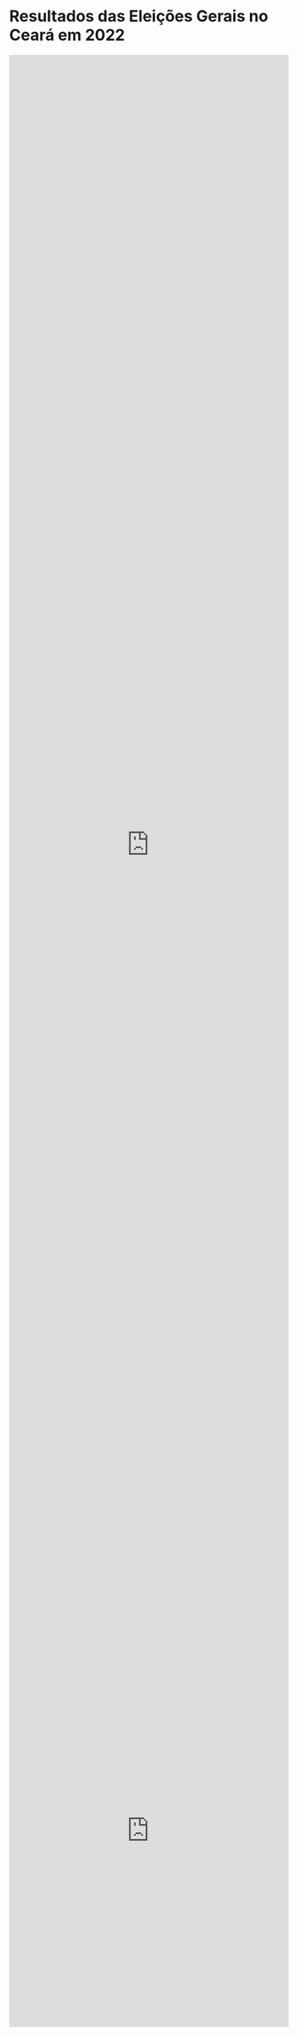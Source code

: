 # Resultados das Eleições Gerais no Ceará em 2022
<iframe width="100%" height="2850" frameborder="0"
  src="https://observablehq.com/embed/80e6ecb0a6dfcd40?cells=viewof+enun0%2Cviewof+turno%2Cviewof+enun1%2Cviewof+enun11%2Cviewof+winnerChoropleth%2Cviewof+enun12%2Cviewof+runnersUpChoropleth%2Cviewof+enun13%2Cviewof+municipioSelecionado%2Cviewof+municipiosBarras%2Cviewof+enun2%2Cviewof+municipiosScatter"></iframe>

<iframe width="100%" height="708.03125" frameborder="0"
  src="https://observablehq.com/embed/a90ed0702ddc2d3b?cells=viewof+ano%2Cassembleia"></iframe>
